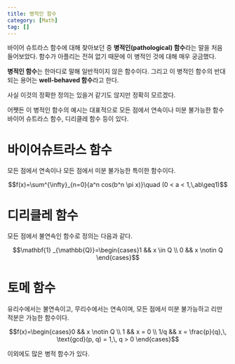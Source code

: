 ```yaml
---
title: 병적인 함수
category: [Math]
tag: []
---
```


바이어 슈트라스 함수에 대해 찾아보던 중 **병적인(pathological) 함수**라는 말을 처음 들어보았다. 함수가 아플리는 전혀 없기 때문에 이 병적인 것에 대해 매우 궁금했다.

**병적인 함수**는 한마디로 말해 일반적이지 않은 함수이다. 그리고 이 병적인 함수의 반대되는 용어는 **well-behaved 함수**라고 한다.

사실 이것의 정확한 정의는 있을거 같기도 않지만 정확히 모르겠다.

어쨋든 이 병적인 함수의 예시는 대표적으로 모든 점에서 연속이나 미분 불가능한 함수 바이어 슈트라스 함수, 디리클레 함수 등이 있다.

# 바이어슈트라스 함수

모든 점에서 연속이나 모든 점에서 미분 불가능한 특이한 함수이다.

$$f(x)=\sum^{\infty}_{n=0}{a^n cos(b^n \pi x)}\quad (0 < a < 1,\,ab\geq1)$$

# 디리클레 함수

모든 점에서 불연속인 함수로 정의는 다음과 같다.

$$\mathbf{1} _{\mathbb{Q}}=\begin{cases}1 && x \in Q \\ 0 && x \notin Q \end{cases}$$

# 토메 함수

유리수에서는 불연속이고, 무리수에서는 연속이며, 모든 점에서 미분 불가능하고 리만 적분은 가능한 함수이다.

$$f(x)=\begin{cases}0 && x \notin Q \\ 1 && x = 0 \\ 1/q && x = \frac{p}{q},\, \text{gcd}(p, q) = 1,\, q > 0  \end{cases}$$

이외에도 많은 병적 함수가 있다.